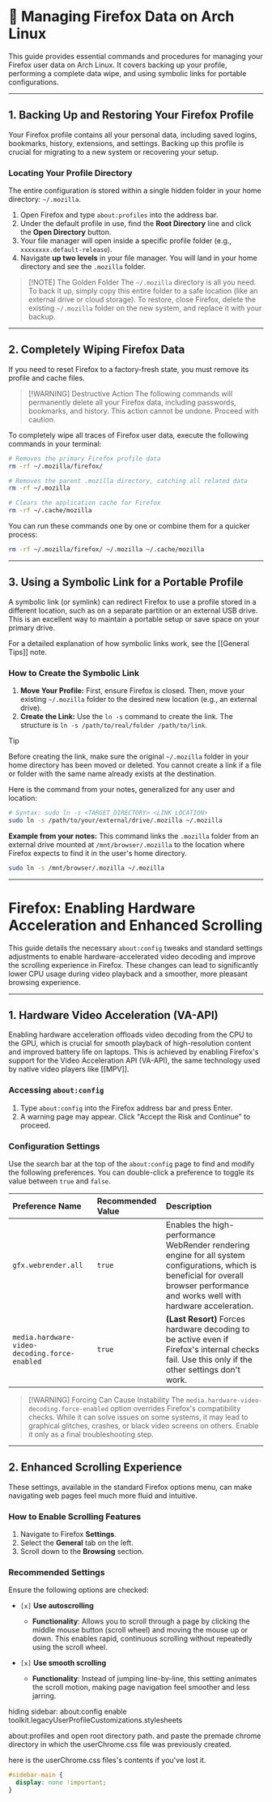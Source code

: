 # 🦊 Managing Firefox Data on Arch Linux

This guide provides essential commands and procedures for managing your Firefox user data on Arch Linux. It covers backing up your profile, performing a complete data wipe, and using symbolic links for portable configurations.

---

## 1. Backing Up and Restoring Your Firefox Profile

Your Firefox profile contains all your personal data, including saved logins, bookmarks, history, extensions, and settings. Backing up this profile is crucial for migrating to a new system or recovering your setup.

### Locating Your Profile Directory

The entire configuration is stored within a single hidden folder in your home directory: `~/.mozilla`.

1.  Open Firefox and type `about:profiles` into the address bar.
2.  Under the default profile in use, find the **Root Directory** line and click the **Open Directory** button.
3.  Your file manager will open inside a specific profile folder (e.g., `xxxxxxxx.default-release`).
4.  Navigate **up two levels** in your file manager. You will land in your home directory and see the `.mozilla` folder.

> [!NOTE] The Golden Folder
> The `~/.mozilla` directory is all you need. To back it up, simply copy this entire folder to a safe location (like an external drive or cloud storage). To restore, close Firefox, delete the existing `~/.mozilla` folder on the new system, and replace it with your backup.

---

## 2. Completely Wiping Firefox Data

If you need to reset Firefox to a factory-fresh state, you must remove its profile and cache files.

> [!WARNING] Destructive Action
> The following commands will permanently delete all your Firefox data, including passwords, bookmarks, and history. This action cannot be undone. Proceed with caution.

To completely wipe all traces of Firefox user data, execute the following commands in your terminal:

```bash
# Removes the primary Firefox profile data
rm -rf ~/.mozilla/firefox/

# Removes the parent .mozilla directory, catching all related data
rm -rf ~/.mozilla

# Clears the application cache for Firefox
rm -rf ~/.cache/mozilla
```

You can run these commands one by one or combine them for a quicker process:
```bash
rm -rf ~/.mozilla/firefox/ ~/.mozilla ~/.cache/mozilla
```

---

## 3. Using a Symbolic Link for a Portable Profile

A symbolic link (or symlink) can redirect Firefox to use a profile stored in a different location, such as on a separate partition or an external USB drive. This is an excellent way to maintain a portable setup or save space on your primary drive.

For a detailed explanation of how symbolic links work, see the [[General Tips]] note.

### How to Create the Symbolic Link

1.  **Move Your Profile:** First, ensure Firefox is closed. Then, move your existing `~/.mozilla` folder to the desired new location (e.g., an external drive).
2.  **Create the Link:** Use the `ln -s` command to create the link. The structure is `ln -s /path/to/real/folder /path/to/link`.

> [!TIP]
> Before creating the link, make sure the original `~/.mozilla` folder in your home directory has been moved or deleted. You cannot create a link if a file or folder with the same name already exists at the destination.

Here is the command from your notes, generalized for any user and location:

```bash
# Syntax: sudo ln -s <TARGET_DIRECTORY> <LINK_LOCATION>
sudo ln -s /path/to/your/external/drive/.mozilla ~/.mozilla
```

**Example from your notes:**
This command links the `.mozilla` folder from an external drive mounted at `/mnt/browser/.mozilla` to the location where Firefox expects to find it in the user's home directory.

```bash
sudo ln -s /mnt/browser/.mozilla ~/.mozilla
```

---

# Firefox: Enabling Hardware Acceleration and Enhanced Scrolling

This guide details the necessary `about:config` tweaks and standard settings adjustments to enable hardware-accelerated video decoding and improve the scrolling experience in Firefox. These changes can lead to significantly lower CPU usage during video playback and a smoother, more pleasant browsing experience.

---

## 1. Hardware Video Acceleration (VA-API)

Enabling hardware acceleration offloads video decoding from the CPU to the GPU, which is crucial for smooth playback of high-resolution content and improved battery life on laptops. This is achieved by enabling Firefox's support for the Video Acceleration API (VA-API), the same technology used by native video players like [[MPV]].

### Accessing `about:config`

1.  Type `about:config` into the Firefox address bar and press Enter.
2.  A warning page may appear. Click "Accept the Risk and Continue" to proceed.

### Configuration Settings

Use the search bar at the top of the `about:config` page to find and modify the following preferences. You can double-click a preference to toggle its value between `true` and `false`.

| Preference Name | Recommended Value | Description |
| :--- | :--- | :--- |
| `gfx.webrender.all` | `true` | Enables the high-performance WebRender rendering engine for all system configurations, which is beneficial for overall browser performance and works well with hardware acceleration. |
| `media.hardware-video-decoding.force-enabled` | `true` | **(Last Resort)** Forces hardware decoding to be active even if Firefox's internal checks fail. Use this only if the other settings don't work. |

> [!WARNING] Forcing Can Cause Instability
> The `media.hardware-video-decoding.force-enabled` option overrides Firefox's compatibility checks. While it can solve issues on some systems, it may lead to graphical glitches, crashes, or black video screens on others. Enable it only as a final troubleshooting step.

---

## 2. Enhanced Scrolling Experience

These settings, available in the standard Firefox options menu, can make navigating web pages feel much more fluid and intuitive.

### How to Enable Scrolling Features

1.  Navigate to Firefox **Settings**.
2.  Select the **General** tab on the left.
3.  Scroll down to the **Browsing** section.

### Recommended Settings

Ensure the following options are checked:

-   `[x]` **Use autoscrolling**
    -   **Functionality**: Allows you to scroll through a page by clicking the middle mouse button (scroll wheel) and moving the mouse up or down. This enables rapid, continuous scrolling without repeatedly using the scroll wheel.

-   `[x]` **Use smooth scrolling**
    -   **Functionality**: Instead of jumping line-by-line, this setting animates the scroll motion, making page navigation feel smoother and less jarring.


hiding sidebar: about:config
enable 
toolkit.legacyUserProfileCustomizations.stylesheets

about:profiles and open root directory path. and paste the premade chrome directory in which the userChrome.css file was previously created.

here is the userChrome.css files's contents if you've lost it. 
```css
#sidebar-main {
  display: none !important;
}
```
